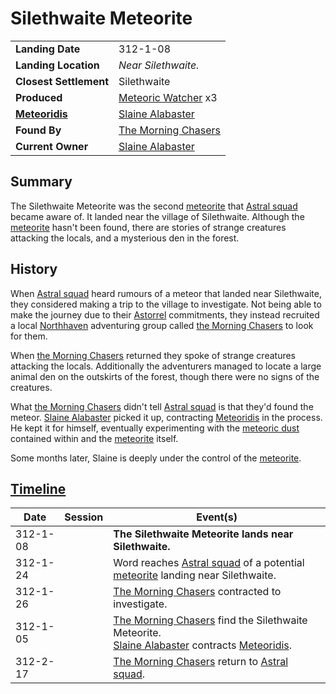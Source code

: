 # Silethwaite Meteorite

|||
| --- | --- |
| **Landing Date** | 312-1-08 | meteor.1
| **Landing Location** | *Near Silethwaite.* |
| **Closest Settlement** | Silethwaite |
| **Produced** | [Meteoric Watcher](../../../creatures/meteoric-watcher.md) x3 |
| **[Meteoridis](../../../mechanics/roleplay/meteoridis.md)** | [Slaine Alabaster](../../../characters/slaine-alabaster.md) |
| **Found By** | [The Morning Chasers](../../../organisations/the-morning-chasers.md) |
| **Current Owner** | [Slaine Alabaster](../../../characters/slaine-alabaster.md) |

## Summary

The Silethwaite Meteorite was the second [meteorite](../meteorite.md) that [Astral squad](../../../organisations/government/astorrel/squads/astral-squad.md) became aware of. It landed near the village of Silethwaite. Although the [meteorite](../meteorite.md) hasn't been found, there are stories of strange creatures attacking the locals, and a mysterious den in the forest.

## History

When [Astral squad](../../../organisations/government/astorrel/squads/astral-squad.md) heard rumours of a meteor that landed near Silethwaite, they considered making a trip to the village to investigate. Not being able to make the journey due to their [Astorrel](../../../organisations/government/astorrel/astorrel.md) commitments, they instead recruited a local [Northhaven](../../../places/cities/northhaven.md) adventuring group called [the Morning Chasers](../../../organisations/the-morning-chasers.md) to look for them.

When [the Morning Chasers](../../../organisations/the-morning-chasers.md) returned they spoke of strange creatures attacking the locals. Additionally the adventurers managed to locate a large animal den on the outskirts of the forest, though there were no signs of the creatures.

What [the Morning Chasers](../../../organisations/the-morning-chasers.md) didn't tell [Astral squad](../../../organisations/government/astorrel/squads/astral-squad.md) is that they'd found the meteor. [Slaine Alabaster](../../../characters/slaine-alabaster.md) picked it up, contracting [Meteoridis](../../../mechanics/roleplay/meteoridis.md) in the process. He kept it for himself, eventually experimenting with the [meteoric dust](../meteoric-dust.md) contained within and the [meteorite](../meteorite.md) itself.

Some months later, Slaine is deeply under the control of the [meteorite](../meteorite.md).

## [Timeline](../../../history/timeline.md)

| Date | Session | Event(s) |
| --- |:---:| --- |
| 312-1-08 | | **The Silethwaite Meteorite lands near Silethwaite.** |
| 312-1-24 | | Word reaches [Astral squad](../../../organisations/government/astorrel/squads/astral-squad.md) of a potential [meteorite](../meteorite.md) landing near Silethwaite. |
| 312-1-26 | | [The Morning Chasers](../../../organisations/the-morning-chasers.md) contracted to investigate. |
| 312-1-05 | | [The Morning Chasers](../../../organisations/the-morning-chasers.md) find the Silethwaite Meteorite.<br>[Slaine Alabaster](../../../characters/slaine-alabaster.md) contracts [Meteoridis](../../../mechanics/roleplay/meteoridis.md). |
| 312-2-17 | | [The Morning Chasers](../../../organisations/the-morning-chasers.md) return to [Astral squad](../../../organisations/government/astorrel/squads/astral-squad.md). |
